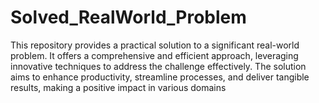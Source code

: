 # Solved_RealWorld_Problem
This repository provides a practical solution to a significant real-world problem. It offers a comprehensive and efficient approach, leveraging innovative techniques to address the challenge effectively. The solution aims to enhance productivity, streamline processes, and deliver tangible results, making a positive impact in various domains
